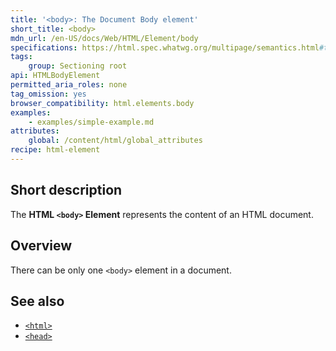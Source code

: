 ```yaml
---
title: '<body>: The Document Body element'
short_title: <body>
mdn_url: /en-US/docs/Web/HTML/Element/body
specifications: https://html.spec.whatwg.org/multipage/semantics.html#the-body-element
tags:
    group: Sectioning root
api: HTMLBodyElement
permitted_aria_roles: none
tag_omission: yes
browser_compatibility: html.elements.body
examples:
    - examples/simple-example.md
attributes:
    global: /content/html/global_attributes
recipe: html-element
---
```


## Short description

The **HTML `<body>` Element** represents the content of an HTML
document.

## Overview

There can be only one `<body>` element in a document.

## See also

- [`<html>`](/en-US/docs/Web/HTML/Element/html)
- [`<head>`](/en-US/docs/Web/HTML/Element/head)
